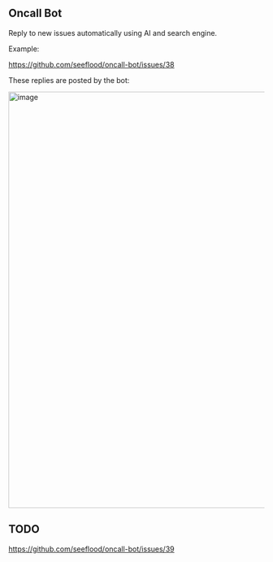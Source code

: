## Oncall Bot
Reply to new issues automatically using AI and search engine.

Example:

https://github.com/seeflood/oncall-bot/issues/38

These replies are posted by the bot:

<img width="819" alt="image" src="https://user-images.githubusercontent.com/26001097/227761842-db7181be-b8c9-48bb-aa30-bf572bdf2a21.png">

## TODO
https://github.com/seeflood/oncall-bot/issues/39